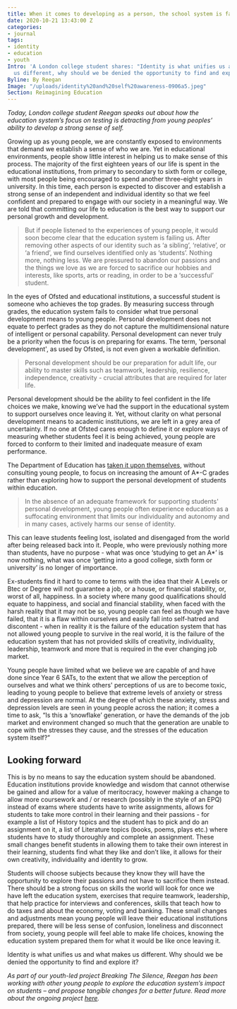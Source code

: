 ```yaml
---
title: When it comes to developing as a person, the school system is failing us
date: 2020-10-21 13:43:00 Z
categories:
- journal
tags:
- identity
- education
- youth
Intro: 'A London college student shares: "Identity is what unifies us and what makes
  us different, why should we be denied the opportunity to find and explore it?"'
Byline: By Reegan
Image: "/uploads/identity%20and%20self%20awareness-0906a5.jpeg"
Section: Reimagining Education
---
```


*Today, London college student Reegan speaks out about how the education system’s focus on testing is detracting from young peoples’ ability to develop a strong sense of self.*

Growing up as young people, we are constantly exposed to environments that demand we establish a sense of who we are. Yet in educational environments, people show little interest in helping us to make sense of this process. The majority of the first eighteen years of our life is spent in the educational institutions, from primary to secondary to sixth form or college, with most people being encouraged to spend another three-eight years in university. In this time, each person is expected to discover and establish a strong sense of an independent and individual identity so that we feel confident and prepared to engage with our society in a meaningful way. We are told that committing our life to education is the best way to support our personal growth and development.
						
> But if people listened to the experiences of young people, it would soon become clear that the education system is failing us. 
After removing other aspects of our identity such as ‘a sibling’, ‘relative’, or ‘a friend’, we find ourselves identified only as ‘students’. Nothing more, nothing less. We are pressured to abandon our passions and the things we love as we are forced to sacrifice our hobbies and interests, like sports, arts or reading, in order to be a ‘successful’ student.

In the eyes of Ofsted and educational institutions, a successful student is someone who achieves the top grades. By measuring success through grades, the education system fails to consider what true personal development means to young people. Personal development does not equate to perfect grades as they do not capture the multidimensional nature of intelligent or personal capability. Personal development can never truly be a priority when the focus is on preparing for exams. The term, 'personal development', as used by Ofsted, is not even given a workable definition. 

> Personal development should be our preparation for adult life, our ability to master skills such as teamwork, leadership, resilience, independence, creativity - crucial attributes that are required for later life.
						
Personal development should be the ability to feel confident in the life choices we make, knowing we’ve had the support in the educational system to support ourselves once leaving it.
Yet, without clarity on what personal development means to academic institutions, we are left in a grey area of uncertainty. If no one at Ofsted cares enough to define it or explore ways of measuring whether students feel it is being achieved, young people are forced to conform to their limited and inadequate measure of exam performance.

The Department of Education has [taken it upon themselves](https://www.statesofmind.org/journal/2020/09/16/breaking-the-silence.html), without consulting young people, to focus on increasing the amount of A*-C grades rather than exploring how to support the personal development of students within education. 

> In the absence of an adequate framework for supporting students' personal development, young people often experience education as a suffocating environment that limits our individuality and autonomy and in many cases, actively harms our sense of identity.

This can leave students feeling lost, isolated and disengaged from the world after being released back into it. People, who were previously nothing more than students, have no purpose - what was once ‘studying to get an A*’ is now nothing, what was once ‘getting into a good college, sixth form or university’ is no longer of importance. 

Ex-students find it hard to come to terms with the idea that their A Levels or Btec or Degree will not guarantee a job, or a house, or financial stability, or, worst of all, happiness. In a society where many good qualifications should equate to happiness, and social and financial stability, when faced with the harsh reality that it may not be so, young people can feel as though we have failed, that it is a flaw within ourselves and easily fall into self-hatred and discontent - when in reality it is the failure of the education system that has not allowed young people to survive in the real world, it is the failure of the education system that has not provided skills of creativity, individuality, leadership, teamwork and more that is required in the ever changing job market.
		
Young people have limited what we believe we are capable of and have done since Year 6 SATs, to the extent that we allow the perception of ourselves and what we think others' perceptions of us are to become toxic, leading to young people to believe that extreme levels of anxiety or stress and depression are normal. At the degree of which these anxiety, stress and depression levels are seen in young people across the nation; it comes a time to ask, “Is this a ‘snowflake’ generation, or have the demands of the job market and environment changed so much that the generation are unable to cope with the stresses they cause, and the stresses of the education system itself?”

## Looking forward

This is by no means to say the education system should be abandoned. Education institutions provide knowledge and wisdom that cannot otherwise be gained and allow for a value of meritocracy, however making a change to allow more coursework and / or research (possibly in the style of an EPQ) instead of exams where students have to write assignments, allows for students to take more control in their learning and their passions - for example a list of History topics and the student has to pick and do an assignment on it, a list of Literature topics (books, poems, plays etc.) where students have to study thoroughly and complete an assignment. These small changes benefit students in allowing them to take their own interest in their learning, students find what they like and don’t like, it allows for their own creativity, individuality and identity to grow.

Students will choose subjects because they know they will have the opportunity to explore their passions and not have to sacrifice them instead. There should be a strong focus on skills the world will look for once we have left the education system, exercises that require teamwork, leadership, that help practice for interviews and conferences, skills that teach how to do taxes and about the economy, voting and banking. These small changes and adjustments mean young people will leave their educational institutions prepared, there will be less sense of confusion, loneliness and disconnect from society, young people will feel able to make life choices, knowing the education system prepared them for what it would be like once leaving it.	

Identity is what unifies us and what makes us different. Why should we be denied the opportunity to find and explore it? 

*As part of our youth-led project Breaking The Silence, Reegan has been working with other young people to explore the education system’s impact on students – and propose tangible changes for a better future. Read more about the ongoing project [here](https://www.statesofmind.org/journal/2020/09/16/breaking-the-silence.html).*